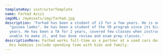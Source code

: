 ```yaml
---
templateKey: instructorTemplate
name: Farhad Azizi
imgURL: /myAssets/img/farhad.jpg
description: 'Farhad has been a student of i3 for a few years. He is one of the
  "guinea lambs". He has been a student of the YD program since its birth: 4
  years. He has been a TA for 2 years, covered few classes when instructors were
  unable to make it, and has done review and exam prep classes.'
descriptionMore: Farhad works full-time as a partner at a used cars dealership.
  His hobbies include spending time with kids and family.
---
```

